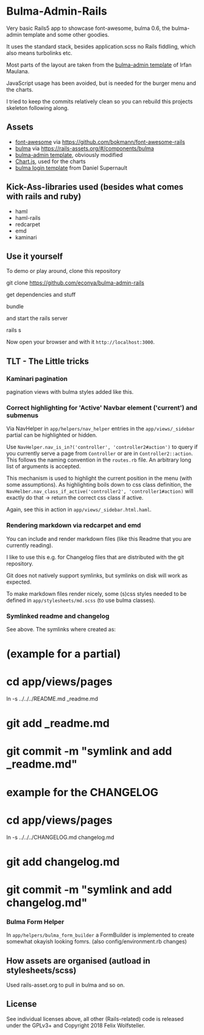 # Bulma-Admin-Rails

Very basic Rails5 app to showcase font-awesome, bulma 0.6, the bulma-admin template and some other goodies.

It uses the standard stack, besides application.scss no Rails fiddling, which also means turbolinks etc.

Most parts of the layout are taken from the [bulma-admin template](https://github.com/mazipan/bulma-admin-dashboard-template) of Irfan Maulana.

JavaScript usage has been avoided, but is needed for the burger menu and the charts.

I tried to keep the commits relatively clean so you can rebuild this projects skeleton following along.

## Assets

* [font-awesome](https://fontawesome.io) via https://github.com/bokmann/font-awesome-rails
* [bulma](https://bulma.io) via https://rails-assets.org/#/components/bulma
* [bulma-admin template](https://github.com/mazipan/bulma-admin-dashboard-template), obviously modified
* [Chart.js](http://chartjs.org), used for the charts
* [bulma login template](https://github.com/dansup/bulma-templates) from Daniel Supernault

## Kick-Ass-libraries used (besides what comes with rails and ruby)

* haml
* haml-rails
* redcarpet
* emd
* kaminari


## Use it yourself

To demo or play around, clone this repository

  git clone https://github.com/econya/bulma-admin-rails

get dependencies and stuff

  bundle

and start the rails server

  rails s

Now open your browser and with it `http://localhost:3000`.

## TLT - The Little tricks

### Kaminari pagination

pagination views with bulma styles added like this.

### Correct highlighting for 'Active' Navbar element ('current') and submenus

Via NavHelper in `app/helpers/nav_helper` entries in the `app/views/_sidebar` partial can be highlighted or hidden.

Use `NavHelper.nav_is_in?('controller', 'controller2#action')` to query if you currently serve a page from `Controller` or are in `Controller2::action`.  This follows the naming convention in the `routes.rb` file.  An arbitrary long list of arguments is accepted.

This mechanism is used to highlight the current position in the menu (with some assumptions).  As highlighting boils down to css class definition, the `NavHelber.nav_class_if_active('controller2', 'controller1#action)` will exactly do that -> return the correct css class if active.

Again, see this in action in `app/views/_sidebar.html.haml`.

### Rendering markdown via redcarpet and emd

You can include and render markdown files (like this Readme that you are currently reading).

I like to use this e.g. for Changelog files that are distributed with the git repository.

Git does not natively support symlinks, but symlinks on disk will work as expected.

To make markdown files render nicely, some (s)css styles needed to be defined in `app/stylesheets/md.scss` (to use bulma classes).

### Symlinked readme and changelog

See above.  The symlinks where created as:

  # (example for a partial)
  # cd app/views/pages
  ln -s ../../../README.md _readme.md
  # git add _readme.md
  # git commit -m "symlink and add _readme.md"

  # example for the CHANGELOG
  # cd app/views/pages
  ln -s ../../../CHANGELOG.md changelog.md
  # git add changelog.md
  # git commit -m "symlink and add changelog.md"

### Bulma Form Helper

In `app/helpers/bulma_form_builder` a FormBuilder is implemented to create somewhat okayish looking fomrs.
(also config/environment.rb changes)


## How assets are organised (autload in stylesheets/scss)

Used rails-asset.org to pull in bulma and so on.

## License

See individual licenses above, all other (Rails-related) code is released under the GPLv3+ and Copyright 2018 Felix Wolfsteller.
